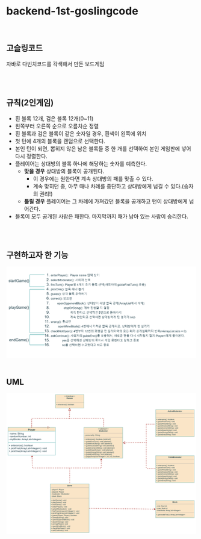 # backend-1st-goslingcode

</br>

## 고슬링코드

자바로 다빈치코드를 각색해서 만든 보드게임

</br>
</br>

## 규칙(2인게임)

- 흰 블록 12개, 검은 블록 12개(0~11)
- 왼쪽부터 오른쪽 순으로 오름차순 정렬
- 흰 블록과 검은 블록이 같은 숫자일 경우, 흰색이 왼쪽에 위치
- 첫 턴에 4개의 블록을 랜덤으로 선택한다.
- 본인 턴이 되면, 뽑히지 않은 남은 블록들 중 한 개를 선택하여 본인 게임판에 넣어 다시 정렬한다.
- 플레이어는 상대방의 블록 하나에 해당하는 숫자를 예측한다.
    - **맞을 경우** 상대방의 블록이 공개된다.
        - 이 경우에는 원한다면 계속 상대방의 패를 맞출 수 있다.
        - 계속 맞히던 중, 아무 때나 차례를 중단하고 상대방에게 넘길 수 있다.(승자의 권리!)
    - **틀릴 경우** 플레이어는 그 차례에 가져갔던 블록을 공개하고 턴이 상대방에게 넘어간다.
- 블록이 모두 공개된 사람은 패한다. 마지막까지 패가 남아 있는 사람이 승리한다.

</br>
</br>

## 구현하고자 한 기능 

<img src="img/flow.png">

</br>
</br>

## UML 

<img src="img/UML.png">
